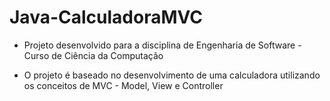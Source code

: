 # Java-CalculadoraMVC

- Projeto desenvolvido para a disciplina de Engenharia de Software - Curso de Ciência da Computação

- O projeto é baseado no desenvolvimento de uma calculadora utilizando os conceitos de MVC - Model, View e Controller
